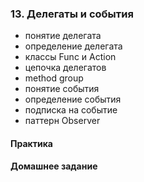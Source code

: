 ### 13. Делегаты и события
- понятие делегата
- определение делегата
- классы Func и Action
- цепочка делегатов
- method group
- понятие события
- определение события
- подписка на событие
- паттерн Observer

#### Практика

#### Домашнее задание



